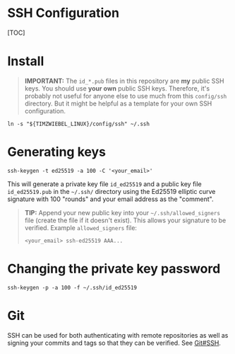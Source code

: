 # SSH Configuration
[TOC]


# Install
> **IMPORTANT:** The `id_*.pub` files in this repository are **my** public SSH
> keys. You should use **your own** public SSH keys. Therefore, it's probably
> not useful for anyone else to use much from this `config/ssh` directory. But
> it might be helpful as a template for your own SSH configuration.

```shell
ln -s "${TIMZWIEBEL_LINUX}/config/ssh" ~/.ssh
```


# Generating keys
```shell
ssh-keygen -t ed25519 -a 100 -C '<your_email>'
```

This will generate a private key file `id_ed25519` and a public key file
`id_ed25519.pub` in the `~/.ssh/` directory using the Ed25519 elliptic curve
signature with 100 "rounds" and your email address as the "comment".

> **TIP:** Append your new public key into your `~/.ssh/allowed_signers` file
> (create the file if it doesn't exist). This allows your signature to be
> verified. Example `allowed_signers` file:
> ```
> <your_email> ssh-ed25519 AAA...
> ```


# Changing the private key password
```shell
ssh-keygen -p -a 100 -f ~/.ssh/id_ed25519
```


# Git
SSH can be used for both authenticating with remote repositories as well as
signing your commits and tags so that they can be verified. See
[Git#SSH](../git/README.md#ssh).
